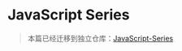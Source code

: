 # JavaScript Series

> 本篇已经迁移到独立仓库：[JavaScript-Series](https://github.com/wx-chevalier/JavaScript-Series)
